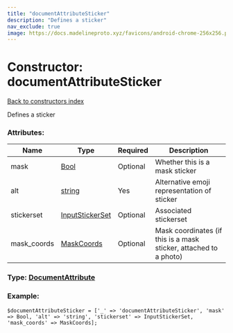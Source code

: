 ```yaml
---
title: "documentAttributeSticker"
description: "Defines a sticker"
nav_exclude: true
image: https://docs.madelineproto.xyz/favicons/android-chrome-256x256.png
---
```

# Constructor: documentAttributeSticker  
[Back to constructors index](/API_docs/constructors/index.html)



Defines a sticker

### Attributes:

| Name     |    Type       | Required | Description |
|----------|---------------|----------|-------------|
|mask|[Bool](/API_docs/types/Bool.html) | Optional|Whether this is a mask sticker|
|alt|[string](/API_docs/types/string.html) | Yes|Alternative emoji representation of sticker|
|stickerset|[InputStickerSet](/API_docs/types/InputStickerSet.html) | Optional|Associated stickerset|
|mask\_coords|[MaskCoords](/API_docs/types/MaskCoords.html) | Optional|Mask coordinates (if this is a mask sticker, attached to a photo)|



### Type: [DocumentAttribute](/API_docs/types/DocumentAttribute.html)


### Example:

```
$documentAttributeSticker = ['_' => 'documentAttributeSticker', 'mask' => Bool, 'alt' => 'string', 'stickerset' => InputStickerSet, 'mask_coords' => MaskCoords];
```  
